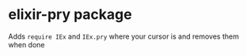 # elixir-pry package

Adds `require IEx` and `IEx.pry` where your cursor is and removes them when done
